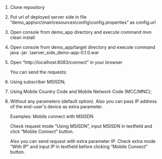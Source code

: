 1. Clone repository
2. Put url of deployed server side in file “demo_app\src\main\resources\config\config.properties” as config.url
3. Open console from demo_app directory and execute command mvn clean install
4. Open console from demo_app/target directory and execute command java -jar .\server_side_demo-app-0.1.0.war
5. Open “http://localhost:8083/connect” in your browser
   
   
   You can send the requests:
1. Using subscriber MSISDN;
2. Using Mobile Country Code and Mobile Network Code (MCC/MNC);
3. Without any parameters (default option).
   Also you can pass IP address of the end-user's device as extra parameter.
   
   Examples:
   Mobile connect with MSISDN
   
   Check request mode “Using MSISDN”, input MSISDN in textfield and click “Mobile Connect” button.
   
   Also you can send request with extra parameter IP. Check extra mode “With IP” and input IP in textfield before clicking “Mobile Connect” button.
   
   
